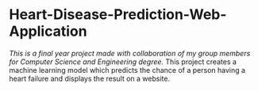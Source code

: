 # Heart-Disease-Prediction-Web-Application
*This is a final year project made with collaboration of my group members for Computer Science and Engineering degree.*
This project creates a machine learning model which predicts the chance of a person having a heart failure and displays the result on a website.

